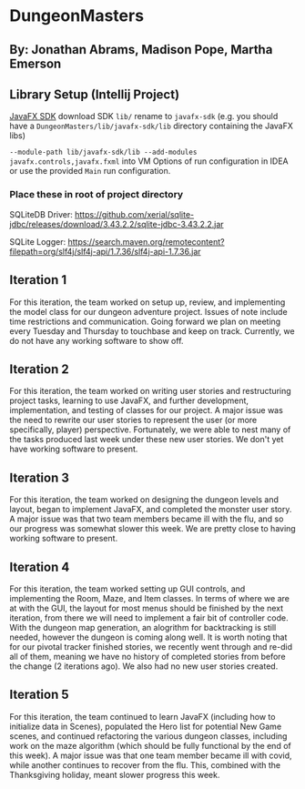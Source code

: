# DungeonMasters
## By: Jonathan Abrams, Madison Pope, Martha Emerson

## Library Setup (Intellij Project)
[JavaFX SDK](https://gluonhq.com/products/javafx/) download SDK `lib/` rename to `javafx-sdk` 
(e.g. you should have a `DungeonMasters/lib/javafx-sdk/lib` directory containing the JavaFX libs)

`--module-path lib/javafx-sdk/lib --add-modules javafx.controls,javafx.fxml` into VM Options of run configuration in IDEA
or use the provided `Main` run configuration.

### Place these in root of project directory
SQLiteDB Driver: https://github.com/xerial/sqlite-jdbc/releases/download/3.43.2.2/sqlite-jdbc-3.43.2.2.jar

SQLite Logger: https://search.maven.org/remotecontent?filepath=org/slf4j/slf4j-api/1.7.36/slf4j-api-1.7.36.jar

## Iteration 1
For this iteration, the team worked on setup up, review, and implementing the model class for our dungeon adventure project. Issues of note include time restrictions and communication. Going forward we plan on meeting every Tuesday and Thursday to touchbase and keep on track. Currently, we do not have any working software to show off. 

## Iteration 2
For this iteration, the team worked on writing user stories and restructuring project tasks, learning to use JavaFX, and further development, implementation, and testing of classes for our project. A major issue was the need to rewrite our user stories to represent the user (or more specifically, player) perspective. Fortunately, we were able to nest many of the tasks produced last week under these new user stories. We don't yet have working software to present.

## Iteration 3
For this iteration, the team worked on designing the dungeon levels and layout, began to implement JavaFX, and completed the monster user story. A major issue was that two team members became ill with the flu, and so our progress was somewhat slower this week. We are pretty close to having working software to present.

## Iteration 4
For this iteration, the team worked setting up GUI controls, and implementing the Room, Maze, and Item classes. In terms of where we are at with the GUI, the layout for most menus should be finished by the next iteration, from there we will need to implement a fair bit of controller code. With the dungeon map generation, an alogrithm for backtracking is still needed, however the dungeon is coming along well. It is worth noting that for our pivotal tracker finished stories, we recently went through and re-did all of them, meaning we have no history of completed stories from before the change (2 iterations ago). We also had no new user stories created.

## Iteration 5
For this iteration, the team continued to learn JavaFX (including how to initialize data in Scenes), populated the Hero list for potential New Game scenes, and continued refactoring the various dungeon classes, including work on the maze algorithm (which should be fully functional by the end of this week). A major issue was that one team member became ill with covid, while another continues to recover from the flu. This, combined with the Thanksgiving holiday, meant slower progress this week.
